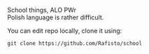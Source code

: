 School things, ALO PWr  
Polish language is rather difficult.

You can edit repo locally, clone it using:
```
git clone https://github.com/Rafisto/school
```
